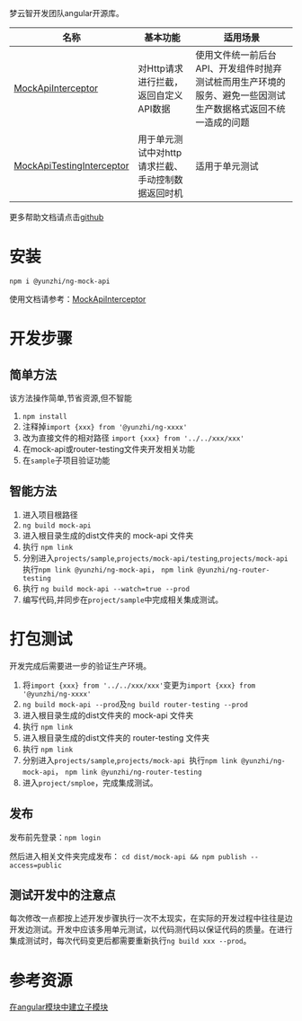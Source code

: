 梦云智开发团队angular开源库。

| 名称 | 基本功能 | 适用场景 | 
| ------ | ------ | ------ | 
| [MockApiInterceptor](https://github.com/yunzhiclub/ng/tree/main/projects/mock-api) | 对Http请求进行拦截，返回自定义API数据 | 使用文件统一前后台API、开发组件时抛弃测试桩而用生产环境的服务、避免一些因测试生产数据格式返回不统一造成的问题 |
| [MockApiTestingInterceptor](https://github.com/yunzhiclub/ng/tree/main/projects/mock-api) | 用于单元测试中对http请求拦截、手动控制数据返回时机 | 适用于单元测试 |

更多帮助文档请点击[github](https://github.com/yunzhiclub/ng)

# 安装
`npm i @yunzhi/ng-mock-api`


使用文档请参考：[MockApiInterceptor](https://github.com/yunzhiclub/ng/tree/main/projects/mock-api)

# 开发步骤

## 简单方法

该方法操作简单,节省资源,但不智能

1. `npm install`
2. 注释掉`import {xxx} from '@yunzhi/ng-xxxx'`
3. 改为直接文件的相对路径 `import {xxx} from '../../xxx/xxx'`
4. 在mock-api或router-testing文件夹开发相关功能
5. 在`sample`子项目验证功能

## 智能方法

1. 进入项目根路径
2. `ng build mock-api`
3. 进入根目录生成的dist文件夹的 mock-api 文件夹
4. 执行 `npm link`
7. 分别进入`projects/sample`,`projects/mock-api/testing`,`projects/mock-api
   `执行`npm link @yunzhi/ng-mock-api`， `npm link @yunzhi/ng-router-testing`
8. 执行 `ng build mock-api --watch=true --prod`
9. 编写代码,并同步在`project/sample`中完成相关集成测试。

# 打包测试

开发完成后需要进一步的验证生产环境。

1. 将`import {xxx} from '../../xxx/xxx'`变更为`import {xxx} from '@yunzhi/ng-xxxx'`
2. `ng build mock-api --prod`及`ng build router-testing --prod`
3. 进入根目录生成的dist文件夹的 mock-api 文件夹
4. 执行 `npm link`
5. 进入根目录生成的dist文件夹的 router-testing 文件夹
6. 执行 `npm link`
7. 分别进入`projects/sample`,`projects/mock-api
   `执行`npm link @yunzhi/ng-mock-api`， `npm link @yunzhi/ng-router-testing`
8. 进入`project/smploe`，完成集成测试。

## 发布
发布前先登录：`npm login`

然后进入相关文件夹完成发布：
`cd dist/mock-api && npm publish --access=public`

## 测试开发中的注意点

每次修改一点都按上述开发步骤执行一次不太现实，在实际的开发过程中往往是边开发边测试。开发中应该多用单元测试，以代码测代码以保证代码的质量。在进行集成测试时，每次代码变更后都需要重新执行`ng build xxx --prod`。

# 参考资源

[在angular模块中建立子模块](https://github.com/ng-packagr/ng-packagr/blob/master/docs/secondary-entrypoints.md)
